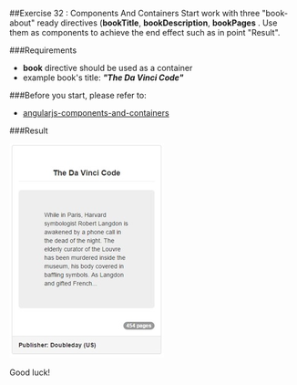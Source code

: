 ##Exercise 32 : Components And Containers
Start work with three "book-about" ready directives (**bookTitle**, **bookDescription**, **bookPages** . Use them as components to achieve the end effect such as in point "Result".

###Requirements
* **book** directive should be used as a container
* example book's title: ***"The Da Vinci Code"***

###Before you start, please refer to:
* [angularjs-components-and-containers](https://egghead.io/lessons/angularjs-components-and-containers)

###Result

![alt text](app/assets/book.jpg "Book")

Good luck!
